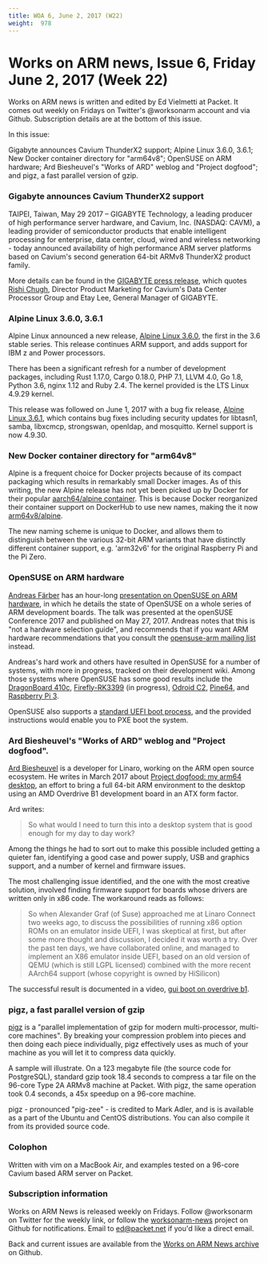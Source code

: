 ```yaml
---
title: WOA 6, June 2, 2017 (W22)
weight:  978
---
```

# Works on ARM news, Issue 6, Friday June 2, 2017 (Week 22)

Works on ARM news is written and edited by Ed Vielmetti
at Packet. It comes out weekly on Fridays on Twitter's
@worksonarm account and via Github. Subscription details are at the bottom
of this issue.

In this issue:

Gigabyte announces Cavium ThunderX2 support;
Alpine Linux 3.6.0, 3.6.1;
New Docker container directory for "arm64v8";
OpenSUSE on ARM hardware;
Ard Biesheuvel's "Works of ARD" weblog and "Project dogfood"; and
pigz, a fast parallel version of gzip.

### Gigabyte announces Cavium ThunderX2 support

TAIPEI, Taiwan, May 29 2017 – GIGABYTE Technology, a leading producer
of high performance server hardware, and Cavium, Inc. (NASDAQ:
CAVM), a leading provider of semiconductor products that enable
intelligent processing for enterprise, data center, cloud, wired
and wireless networking - today announced availability of high
performance ARM server platforms based on Cavium's second generation
64-bit ARMv8 ThunderX2 product family.

More details can be found in the [GIGABYTE press release], which
quotes [Rishi Chugh], Director Product Marketing for Cavium's Data
Center Processor Group and Etay Lee, General Manager of GIGABYTE.

[Rishi Chugh]:https://www.linkedin.com/in/rishi-chugh-a099531/
[GIGABYTE press release]:http://www.pressreleasepoint.com/gigabyte-technology-announces-expansion-their-arm-server-portfolio-based-caviums-thunderx2-workload

### Alpine Linux 3.6.0, 3.6.1

Alpine Linux announced a new release, [Alpine Linux 3.6.0], the
first in the 3.6 stable series. This release continues ARM support,
and adds support for IBM z and Power processors.

[Alpine Linux 3.6.0]:https://alpinelinux.org/posts/Alpine-3.6.0-released.html

There has been a significant refresh for a number of development
packages, including Rust 1.17.0, Cargo 0.18.0, PHP 7.1, LLVM 4.0,
Go 1.8, Python 3.6, nginx 1.12 and Ruby 2.4. The kernel provided
is the LTS Linux 4.9.29 kernel.

This release was followed on June 1, 2017 with a bug fix release,
[Alpine Linux 3.6.1], which contains bug fixes including security
updates for libtasn1, samba, libxcmcp, strongswan,
openldap, and mosquitto. Kernel support is now 4.9.30.

[Alpine Linux 3.6.1]:https://alpinelinux.org/posts/Alpine-3.6.1-released.html

### New Docker container directory for "arm64v8"

Alpine is a frequent choice for Docker projects because of its
compact packaging which results in remarkably small Docker
images. 
As of this writing, the new Alpine release has not yet been
picked up by Docker for their popular [aarch64/alpine container].
This is because Docker reorganized their container support on 
DockerHub to use new names, making the it now [arm64v8/alpine].

[aarch64/alpine container]:https://hub.docker.com/r/aarch64/alpine/
[arm64v8/alpine]:https://hub.docker.com/r/arm64v8/alpine/

The new naming scheme is unique to Docker, and allows them
to distinguish between the various 32-bit ARM variants that
have distinctly different container support, e.g.
'arm32v6' for the original Raspberry Pi and the Pi Zero.

### OpenSUSE on ARM hardware

[Andreas Färber] has an hour-long [presentation on OpenSUSE on ARM hardware],
in which he details the state of OpenSUSE on a whole
series of ARM development boards. The talk was presented at
the openSUSE Conference 2017 and published on May 27, 2017.
Andreas notes that this is "not a hardware selection guide",
and recommends that if you want ARM hardware recommendations
that you consult the [opensuse-arm mailing list] instead.

[Andreas Färber]:https://en.opensuse.org/User:A_faerber
[presentation on OpenSUSE on ARM hardware]:https://youtu.be/qC5y5xg9Eu0
[opensuse-arm mailing list]:http://lists.opensuse.org/opensuse-arm/

Andreas's hard work and others have resulted in OpenSUSE for
a number of systems, with more in progress, tracked on their
development wiki. Among those systems where OpenSUSE has some
good results include the 
[DragonBoard 410c],
[Firefly-RK3399] (in progress),
[Odroid C2],
[Pine64],
and [Raspberry Pi 3].

[DragonBoard 410c]:https://en.opensuse.org/HCL:DragonBoard410c
[Firefly-RK3399]:https://en.opensuse.org/HCL:Firefly-RK3399
[Odroid C2]:https://en.opensuse.org/HCL:OdroidC2
[Pine64]:https://en.opensuse.org/HCL:Pine64
[Raspberry Pi 3]:https://en.opensuse.org/HCL:Raspberry_Pi3

OpenSUSE also supports a [standard UEFI boot process], and
the provided instructions would enable you to PXE boot the
system.

[standard UEFI boot process]:https://en.opensuse.org/HCL:AArch64_EFI

### Ard Biesheuvel's "Works of ARD" weblog and "Project dogfood".

[Ard Biesheuvel] is a developer for Linaro, working on the ARM
open source ecosystem. He writes in March 2017 about
[Project dogfood: my arm64 desktop], an effort to bring a full
64-bit ARM environment to the desktop using an 
AMD Overdrive B1 development board in an ATX form factor.

[Ard Biesheuvel]:https://www.linkedin.com/in/ard-biesheuvel-634240/
[Project dogfood: my arm64 desktop]:http://www.workofard.com/2017/03/project-dogfood-my-arm64-desktop/

Ard writes:

> So what would I need to turn this into a desktop system that is good enough for my day to day work?

Among the things he had to sort out to make this possible included
getting a quieter fan, identifying a good case and power supply,
USB and graphics support, and a number of kernel and firmware issues.

The most challenging issue identified, and the one with the most
creative solution, involved finding firmware support for boards
whose drivers are written only in x86 code. The workaround
reads as follows:

> So when Alexander Graf (of Suse) approached me at Linaro Connect
two weeks ago, to discuss the possibilities of running x86 option
ROMs on an emulator inside UEFI, I was skeptical at first, but after
some more thought and discussion, I decided it was worth a try.
Over the past ten days, we have collaborated online, and managed
to implement an X86 emulator inside UEFI, based on an old version
of QEMU (which is still LGPL licensed) combined with the more recent
AArch64 support (whose copyright is owned by HiSilicon)

The successful result is documented in a video, [gui boot on overdrive b1].

[gui boot on overdrive b1]:https://www.youtube.com/watch?v=6fs3yg_MF-k

### pigz, a fast parallel version of gzip 

[pigz] is a "parallel implementation of gzip for modern
multi-processor, multi-core machines". By breaking your
compression problem into pieces and then doing each piece
individually, pigz effectively uses as much of your machine
as you will let it to compress data quickly.

[pigz]:http://www.zlib.net/pigz/

A sample will illustrate. On a 123 megabyte file (the source code
for PostgreSQL), standard gzip took 18.4 seconds to compress
a tar file on the 96-core Type 2A ARMv8 machine at Packet. With
pigz, the same operation took 0.4 seconds, a 45x speedup on a 96-core
machine.

pigz - pronounced "pig-zee" - is credited to Mark Adler, and is 
is available as a part of the Ubuntu and CentOS distributions.
You can also compile it from its provided source code.

### Colophon

Written with vim on a MacBook Air, and examples tested on a
96-core Cavium based ARM server on Packet.

### Subscription information

Works on ARM News is released weekly on Fridays.
Follow @worksonarm on Twitter for the weekly link,
or follow the [worksonarm-news] project on Github
for notifications.
Email to ed@packet.net if you'd like a direct email.

Back and current issues are available from the 
[Works on ARM News archive] on Github.


[Works on ARM News archive]:http://github.com/vielmetti/worksonarm-news
[worksonarm-news]:http://github.com/vielmetti/worksonarm-news

